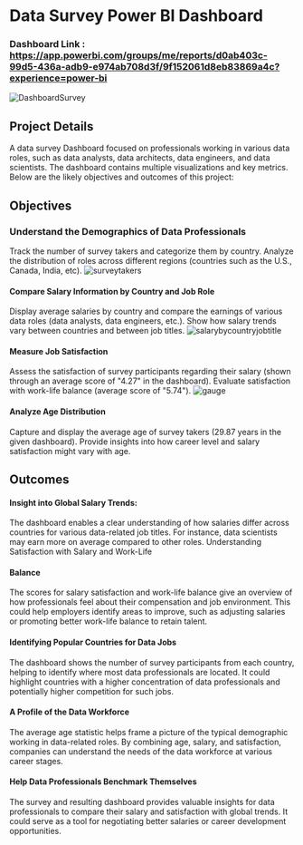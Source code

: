 # Data Survey Power BI Dashboard

### Dashboard Link : https://app.powerbi.com/groups/me/reports/d0ab403c-99d5-436a-adb9-e974ab708d3f/9f152061d8eb83869a4c?experience=power-bi
 
 ![DashboardSurvey](https://github.com/user-attachments/assets/4f47f818-69f8-4928-a7f2-0e1eb90d7988)


## Project Details
A data survey Dashboard focused on professionals working in various data roles, such as data analysts, data architects, data engineers, and data scientists. The dashboard contains multiple visualizations and key metrics. Below are the likely objectives and outcomes of this project:

## Objectives
### Understand the Demographics of Data Professionals

Track the number of survey takers and categorize them by country.
Analyze the distribution of roles across different regions (countries such as the U.S., Canada, India, etc).
![surveytakers](https://github.com/user-attachments/assets/c811070d-b6a6-494c-8c8d-daf7f6be6766)


#### Compare Salary Information by Country and Job Role
Display average salaries by country and compare the earnings of various data roles (data analysts, data engineers, etc.).
Show how salary trends vary between countries and between job titles.
![salarybycountryjobtitle](https://github.com/user-attachments/assets/1cb87c62-d691-44ba-8662-386c0fa1372f)


#### Measure Job Satisfaction
Assess the satisfaction of survey participants regarding their salary (shown through an average score of "4.27" in the dashboard).
Evaluate satisfaction with work-life balance (average score of "5.74").
![gauge](https://github.com/user-attachments/assets/61a2e1aa-82bb-4494-a946-eb1264279fdb)

#### Analyze Age Distribution
Capture and display the average age of survey takers (29.87 years in the given dashboard).
Provide insights into how career level and salary satisfaction might vary with age.

## Outcomes

#### Insight into Global Salary Trends:
The dashboard enables a clear understanding of how salaries differ across countries for various data-related job titles. For instance, data scientists may earn more on average compared to other roles.
Understanding Satisfaction with Salary and Work-Life 

#### Balance
The scores for salary satisfaction and work-life balance give an overview of how professionals feel about their compensation and job environment.
This could help employers identify areas to improve, such as adjusting salaries or promoting better work-life balance to retain talent.

#### Identifying Popular Countries for Data Jobs
The dashboard shows the number of survey participants from each country, helping to identify where most data professionals are located.
It could highlight countries with a higher concentration of data professionals and potentially higher competition for such jobs.

#### A Profile of the Data Workforce
The average age statistic helps frame a picture of the typical demographic working in data-related roles.
By combining age, salary, and satisfaction, companies can understand the needs of the data workforce at various career stages.

#### Help Data Professionals Benchmark Themselves
The survey and resulting dashboard provides valuable insights for data professionals to compare their salary and satisfaction with global trends.
It could serve as a tool for negotiating better salaries or career development opportunities.
